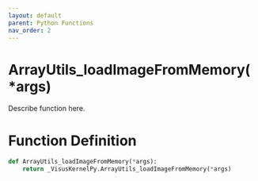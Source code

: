 ```yaml
---
layout: default
parent: Python Functions
nav_order: 2
---
```


# ArrayUtils_loadImageFromMemory(*args)

Describe function here.

# Function Definition

```python
def ArrayUtils_loadImageFromMemory(*args):
    return _VisusKernelPy.ArrayUtils_loadImageFromMemory(*args)
```